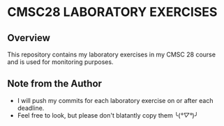 # CMSC28 LABORATORY EXERCISES

## Overview
This repository contains my laboratory exercises in my CMSC 28 course and is used for monitoring purposes.

## Note from the Author
* I will push my commits for each laboratory exercise on or after each deadline.
* Feel free to look, but please don't blatantly copy them ╰(*°▽°*)╯
